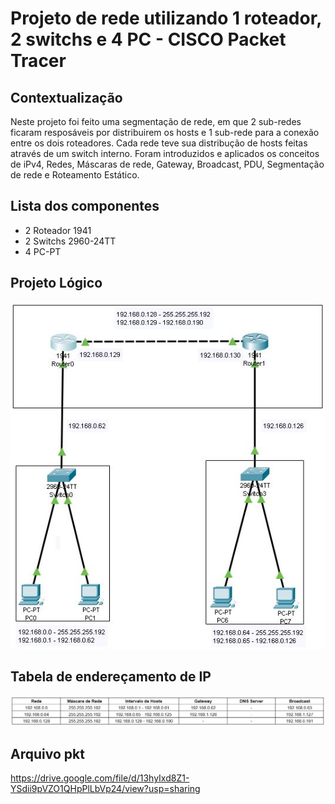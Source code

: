 # Projeto de rede utilizando 1 roteador, 2 switchs e 4 PC - CISCO Packet Tracer

## Contextualização

Neste projeto foi feito uma segmentação de rede, em que 2 sub-redes ficaram resposáveis por distribuirem os hosts e 1 sub-rede para a conexão entre os dois roteadores. Cada rede teve sua distribução de hosts feitas através de um switch interno.
Foram introduzidos e aplicados os conceitos de iPv4, Redes, Máscaras de rede, Gateway, Broadcast, PDU, Segmentação de rede e Roteamento Estático.

## Lista dos componentes

- 2 Roteador 1941
- 2 Switchs 2960-24TT
- 4 PC-PT

## Projeto Lógico

![Projeto Lógico](projetoLogico.JPG)

## Tabela de endereçamento de IP

![Tabela de endereçamento de IP](enderecamentoIP.JPG)

## Arquivo pkt

https://drive.google.com/file/d/13hyIxd8Z1-YSdii9pVZO1QHpPlLbVp24/view?usp=sharing
